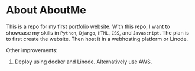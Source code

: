 # About AboutMe

This is a repo for my first portfolio website. With this repo, I want to showcase my skills in `Python`, `Django`, `HTML`, `CSS`, and `Javascript`.
The plan is to first create the website. Then host it in a webhosting platform or Linode.

Other improvements:

1. Deploy using docker and Linode. Alternatively use AWS.
